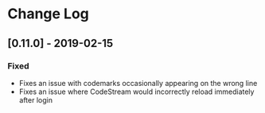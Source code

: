 # Change Log

## [0.11.0] - 2019-02-15

### Fixed

- Fixes an issue with codemarks occasionally appearing on the wrong line
- Fixes an issue where CodeStream would incorrectly reload immediately after login
